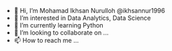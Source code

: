 - 👋 Hi, I’m Mohamad Ikhsan Nurulloh @ikhsannur1996
- 👀 I’m interested in Data Analytics, Data Science
- 🌱 I’m currently learning Python
- 💞️ I’m looking to collaborate on ...
- 📫 How to reach me ...

<!---
ikhsannur1996/ikhsannur1996 is a ✨ special ✨ repository because its `README.md` (this file) appears on your GitHub profile.
You can click the Preview link to take a look at your changes.
--->
